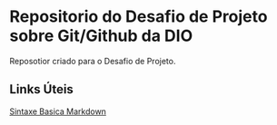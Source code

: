# Repositorio do Desafio de Projeto sobre Git/Github da DIO

Reposotior criado para o Desafio de Projeto.

## Links  Úteis

[Sintaxe Basica Markdown](https://www.markdownguide.org/)
